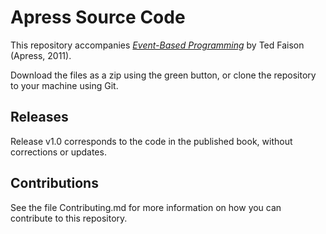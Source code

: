 # Apress Source Code

This repository accompanies [*Event-Based Programming*](http://www.apress.com/9781430243267) by Ted Faison (Apress, 2011).

[comment]: #cover

Download the files as a zip using the green button, or clone the repository to your machine using Git.

## Releases

Release v1.0 corresponds to the code in the published book, without corrections or updates.

## Contributions

See the file Contributing.md for more information on how you can contribute to this repository.
